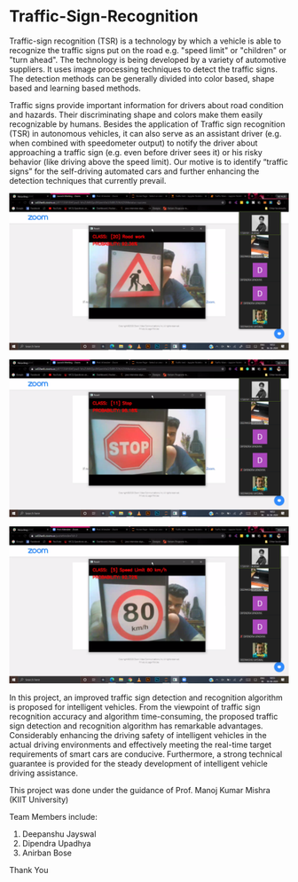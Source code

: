 # Traffic-Sign-Recognition
Traffic-sign recognition (TSR) is a technology by which a vehicle is able to recognize the traffic signs put on the road e.g. "speed limit" or "children" or "turn ahead". The technology is being developed by a variety of automotive suppliers. It uses image processing techniques to detect the traffic signs. The detection methods can be generally divided into color based, shape based and learning based methods.

Traffic signs provide important information for drivers about road condition and hazards. Their discriminating shape and colors make them easily recognizable by humans. Besides the application of Traffic sign recognition (TSR) in autonomous vehicles, it can also serve as an assistant driver (e.g. when combined with speedometer output) to notify the driver about approaching a traffic sign (e.g. even before driver sees it) or his risky behavior (like driving above the speed limit). Our motive is to identify “traffic signs” for the self-driving automated cars and further enhancing the detection techniques that currently prevail.

![RoadWorkImage](/Images/RoadWork_TSR.png)

![StopImage](/Images/Stop_TSR.png)

![80KmphImage](/Images/80Kmph_TSR.png)

In this project, an improved traffic sign detection and recognition algorithm is proposed for intelligent vehicles. From the viewpoint of traffic sign recognition accuracy and algorithm time-consuming, the proposed traffic sign detection and recognition algorithm has remarkable advantages. Considerably enhancing the driving safety of intelligent vehicles in the actual driving environments and effectively meeting the real-time target requirements of smart cars are conducive. Furthermore, a strong technical guarantee is provided for the steady development of intelligent vehicle driving assistance. 

This project was done under the guidance of Prof. Manoj Kumar Mishra (KIIT University)

Team Members include:
1. Deepanshu Jayswal
2. Dipendra Upadhya
3. Anirban Bose

Thank You
